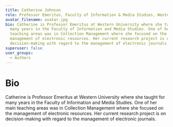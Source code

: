 ```yaml
---
title: Catherine Johnson
role: Professor Emeritus, Faculty of Information & Media Studies, Western University
avatar_filename: avatar.jpg
bio: Catherine is Professor Emeritus at Western University where she taught for
  many years in the Faculty of Information and Media Studies. One of her main
  teaching areas was in Collection Management where she focused on the
  management of electronic resources. Her current research project is on
  decision-making with regard to the management of electronic journals.
superuser: false
user_groups:
  - Authors
---
```


# Bio
Catherine is Professor Emeritus at Western University where she taught for many years in the Faculty of Information and Media Studies. One of her main teaching areas was in Collection Management where she focused on the management of electronic resources. Her current research project is on decision-making with regard to the management of electronic journals.